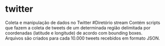 # twitter
Coleta e manipulação de dados no Twitter
#Diretório stream
Contém scripts que fazem a coleta de tweets de um determinada região delimitada por coordenadas (latitude e longitude) de acordo com bounding boxes. Arquivos são criados para cada 10.000 tweets recebidos em formato JSON.
